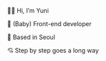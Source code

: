 👋🏻 Hi, I’m Yuni

🐰 (Baby) Front-end developer

🏡 Based in Seoul 

💘 Step by step goes a long way


<!---
Yuni0221/Yuni0221 is a ✨ special ✨ repository because its `README.md` (this file) appears on your GitHub profile.
You can click the Preview link to take a look at your changes.
--->
